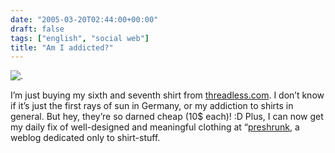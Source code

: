```yaml
---
date: "2005-03-20T02:44:00+00:00"
draft: false
tags: ["english", "social web"]
title: "Am I addicted?"
---
```

![.](http://chillu.com/assets/blog_threadless.jpg ".")

I’m just buying my sixth and seventh shirt from
[threadless.com](http://www.threadless.com). I don’t know if it’s
just the first rays of sun in Germany, or my addiction to shirts in
general. But hey, they’re so darned cheap (10$ each)! :D Plus, I
can now get my daily fix of well-designed and meaningful clothing
at “[preshrunk](http://www.preshrunk.info), a weblog dedicated only
to shirt-stuff.



